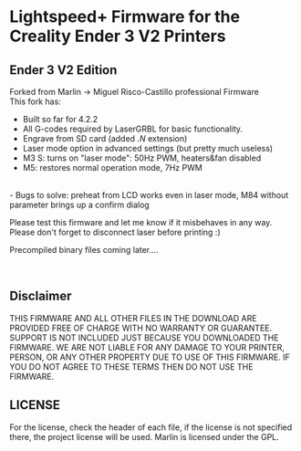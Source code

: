 # Lightspeed+ Firmware for the Creality Ender 3 V2 Printers



## Ender 3 V2 Edition

Forked from Marlin -> Miguel Risco-Castillo professional Firmware
<BR/>
This fork has:
- Built so far for 4.2.2
- All G-codes required by LaserGRBL for basic functionality. 
- Engrave from SD card (added *.N* extension)
- Laser mode option in advanced settings (but pretty much useless)
- M3 S<power>: turns on "laser mode": 50Hz PWM, heaters&fan disabled
- M5: restores normal operation mode, 7Hz PWM
<BR/>
- Bugs to solve: preheat from LCD works even in laser mode, M84 without parameter brings up a confirm dialog

Please test this firmware and let me know if it misbehaves in any way.
<BR/>
Please don't forget to disconnect laser before printing :)
<BR/>

Precompiled binary files coming later....


<BR/>


## Disclaimer  

THIS FIRMWARE AND ALL OTHER FILES IN THE DOWNLOAD ARE PROVIDED FREE OF CHARGE WITH NO WARRANTY OR GUARANTEE. SUPPORT IS NOT INCLUDED JUST BECAUSE YOU DOWNLOADED THE FIRMWARE. WE ARE NOT LIABLE FOR ANY DAMAGE TO YOUR PRINTER, PERSON, OR ANY OTHER PROPERTY DUE TO USE OF THIS FIRMWARE. IF YOU DO NOT AGREE TO THESE TERMS THEN DO NOT USE THE FIRMWARE.

## LICENSE
For the license, check the header of each file, if the license is not specified there, the project license will be used. Marlin is licensed under the GPL.
